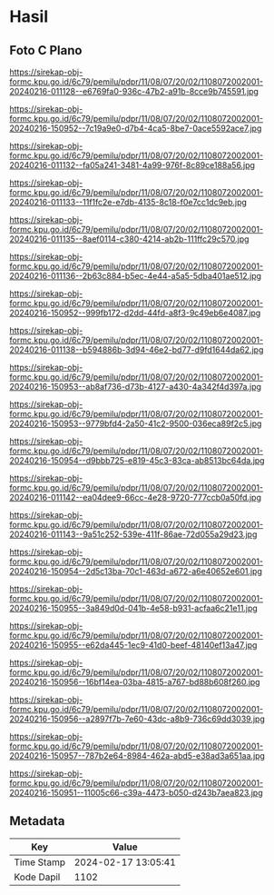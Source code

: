 # Hasil

## Foto C Plano

https://sirekap-obj-formc.kpu.go.id/6c79/pemilu/pdpr/11/08/07/20/02/1108072002001-20240216-011128--e6769fa0-936c-47b2-a91b-8cce9b745591.jpg

https://sirekap-obj-formc.kpu.go.id/6c79/pemilu/pdpr/11/08/07/20/02/1108072002001-20240216-150952--7c19a9e0-d7b4-4ca5-8be7-0ace5592ace7.jpg

https://sirekap-obj-formc.kpu.go.id/6c79/pemilu/pdpr/11/08/07/20/02/1108072002001-20240216-011132--fa05a241-3481-4a99-976f-8c89ce188a56.jpg

https://sirekap-obj-formc.kpu.go.id/6c79/pemilu/pdpr/11/08/07/20/02/1108072002001-20240216-011133--11f1fc2e-e7db-4135-8c18-f0e7cc1dc9eb.jpg

https://sirekap-obj-formc.kpu.go.id/6c79/pemilu/pdpr/11/08/07/20/02/1108072002001-20240216-011135--8aef0114-c380-4214-ab2b-111ffc29c570.jpg

https://sirekap-obj-formc.kpu.go.id/6c79/pemilu/pdpr/11/08/07/20/02/1108072002001-20240216-011136--2b63c884-b5ec-4e44-a5a5-5dba401ae512.jpg

https://sirekap-obj-formc.kpu.go.id/6c79/pemilu/pdpr/11/08/07/20/02/1108072002001-20240216-150952--999fb172-d2dd-44fd-a8f3-9c49eb6e4087.jpg

https://sirekap-obj-formc.kpu.go.id/6c79/pemilu/pdpr/11/08/07/20/02/1108072002001-20240216-011138--b594886b-3d94-46e2-bd77-d9fd1644da62.jpg

https://sirekap-obj-formc.kpu.go.id/6c79/pemilu/pdpr/11/08/07/20/02/1108072002001-20240216-150953--ab8af736-d73b-4127-a430-4a342f4d397a.jpg

https://sirekap-obj-formc.kpu.go.id/6c79/pemilu/pdpr/11/08/07/20/02/1108072002001-20240216-150953--9779bfd4-2a50-41c2-9500-036eca89f2c5.jpg

https://sirekap-obj-formc.kpu.go.id/6c79/pemilu/pdpr/11/08/07/20/02/1108072002001-20240216-150954--d9bbb725-e819-45c3-83ca-ab8513bc64da.jpg

https://sirekap-obj-formc.kpu.go.id/6c79/pemilu/pdpr/11/08/07/20/02/1108072002001-20240216-011142--ea04dee9-66cc-4e28-9720-777ccb0a50fd.jpg

https://sirekap-obj-formc.kpu.go.id/6c79/pemilu/pdpr/11/08/07/20/02/1108072002001-20240216-011143--9a51c252-539e-411f-86ae-72d055a29d23.jpg

https://sirekap-obj-formc.kpu.go.id/6c79/pemilu/pdpr/11/08/07/20/02/1108072002001-20240216-150954--2d5c13ba-70c1-463d-a672-a6e40652e601.jpg

https://sirekap-obj-formc.kpu.go.id/6c79/pemilu/pdpr/11/08/07/20/02/1108072002001-20240216-150955--3a849d0d-041b-4e58-b931-acfaa6c21e11.jpg

https://sirekap-obj-formc.kpu.go.id/6c79/pemilu/pdpr/11/08/07/20/02/1108072002001-20240216-150955--e62da445-1ec9-41d0-beef-48140ef13a47.jpg

https://sirekap-obj-formc.kpu.go.id/6c79/pemilu/pdpr/11/08/07/20/02/1108072002001-20240216-150956--16bf14ea-03ba-4815-a767-bd88b608f260.jpg

https://sirekap-obj-formc.kpu.go.id/6c79/pemilu/pdpr/11/08/07/20/02/1108072002001-20240216-150956--a2897f7b-7e60-43dc-a8b9-736c69dd3039.jpg

https://sirekap-obj-formc.kpu.go.id/6c79/pemilu/pdpr/11/08/07/20/02/1108072002001-20240216-150957--787b2e64-8984-462a-abd5-e38ad3a651aa.jpg

https://sirekap-obj-formc.kpu.go.id/6c79/pemilu/pdpr/11/08/07/20/02/1108072002001-20240216-150951--11005c66-c39a-4473-b050-d243b7aea823.jpg


## Metadata

| Key        | Value               |
| ---------- | ------------------- |
| Time Stamp | 2024-02-17 13:05:41 |
| Kode Dapil | 1102                |



